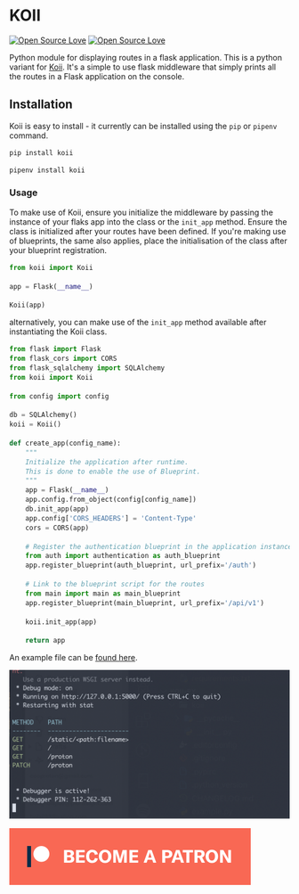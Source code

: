 # KOII

[![Open Source Love](https://badges.frapsoft.com/os/v1/open-source.svg?v=102)](https://github.com/ellerbrock/open-source-badge/)
[![Open Source Love](https://badges.frapsoft.com/os/mit/mit.svg?v=102)](https://github.com/ellerbrock/open-source-badge/)

Python module for displaying routes in a flask application. This is a python variant for [Koii](https://github.com/BolajiOlajide/koii). It's a simple to use flask middleware that simply prints all the routes in a Flask application on the console.

## Installation

Koii is easy to install - it currently can be installed using the `pip` or `pipenv` command.

```sh
pip install koii
```

```sh
pipenv install koii
```

### Usage

To make use of Koii, ensure you initialize the middleware by passing the instance of your flaks app into the class or the `init_app` method. Ensure the class is initialized after your routes have been defined. If you're making use of blueprints, the same also applies, place the initialisation of the class after your blueprint registration.

```py
from koii import Koii

app = Flask(__name__)

Koii(app)
```

alternatively, you can make use of the `init_app` method available after instantiating the Koii class.

```py
from flask import Flask
from flask_cors import CORS
from flask_sqlalchemy import SQLAlchemy
from koii import Koii

from config import config

db = SQLAlchemy()
koii = Koii()

def create_app(config_name):
    """
    Initialize the application after runtime.
    This is done to enable the use of Blueprint.
    """
    app = Flask(__name__)
    app.config.from_object(config[config_name])
    db.init_app(app)
    app.config['CORS_HEADERS'] = 'Content-Type'
    cors = CORS(app)

    # Register the authentication blueprint in the application instance.
    from auth import authentication as auth_blueprint
    app.register_blueprint(auth_blueprint, url_prefix='/auth')

    # Link to the blueprint script for the routes
    from main import main as main_blueprint
    app.register_blueprint(main_blueprint, url_prefix='/api/v1')

    koii.init_app(app)

    return app
```

An example file can be [found here](https://github.com/BolajiOlajide/koii-py/blob/master/example.py).

![Koii is inspired by Jackie and the fish](images/screenshot.png)

[![Support me via Patreon](https://github.com/BolajiOlajide/folly/blob/master/static/patreon.png)](https://www.patreon.com/bePatron?u=14962348)
